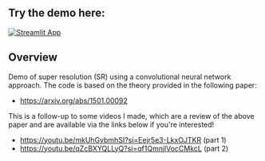 ## Try the demo here:
[![Streamlit App](https://static.streamlit.io/badges/streamlit_badge_black_white.svg)](https://srcnn-demo.streamlit.app/)

## Overview
Demo of super resolution (SR) using a convolutional neural network approach. The code is based on the theory provided in the following paper: 
- https://arxiv.org/abs/1501.00092
  
This is a follow-up to some videos I made, which are a review of the above paper and are available via the links below if you're interested!
- https://youtu.be/mkUhGvbmhSI?si=Eejr5e3-LkxOJTKR (part 1)
- https://youtu.be/qZcBXYQLLyQ?si=qf1QmnjlVocCMkcL (part 2)

